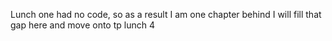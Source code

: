 Lunch one had no code, so as a result I am one chapter behind
I will fill that gap here and move onto tp lunch 4
